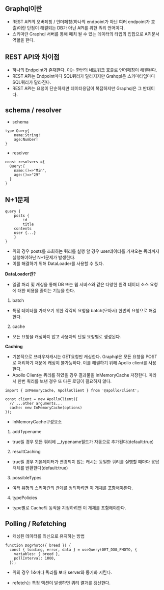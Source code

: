 ## **Graphql이란**

- REST API의 오버페칭 / 언더페칭(하나의 endpoint가 아닌 여러 endpoint가 호출)이란 단점이 해결되는 DB가 아닌 API를 위한 쿼리 언어이다.
- 스키마란 Graphql 서버를 통해 페치 될 수 있는 데이터의 타입의 집합으로 API문서 역할을 한다.

## **REST API와 차이점**

- 하나의 Endpoint가 존재한다. 이는 한번의 네트워크 호출로 언더페칭이 해결된다.
- REST API는 Endpoint마다 SQL쿼리가 달라지지만 Grahqpl은 스키마타입마다 SQL쿼리가 달라진다.
- REST API는 요청이 단순하지만 데이터응답이 복잡하지만 Graphql은 그 반대이다.

## **schema / resolver**

- schema

```
type Query{
    name:String!
    age:Number!
}
```

- resolver

```
const resolvers ={
  Query:{
    name:()=>"Min",
    age:()=>"29"
  }
}
```

## **N+1문제**

```
query {
	posts {
		id
		title
    contents
    user {...}
	}
}
```

- 위의 경우 posts를 조회하는 쿼리를 실행 할 경우 user데이터를 가져오는 쿼리까지 실행해야하난 N+1문제가 발생한다.
- 이를 해결하기 위해 DataLoader를 사용할 수 있다.

**DataLoader란?**

- 일괄 처리 및 캐싱을 통해 DB 또는 웹 서비스와 같은 다양한 원격 데이터 소스 요청에 대한 비용을 줄이는 기능을 한다.

1. batch

- 특정 데이터를 가져오기 위한 각각의 요청을 batch(모아서) 한번의 요청으로 해결한다.

2. cache

- 모든 요청을 캐싱하지 않고 사용자의 단일 요청별로 생성된다.

**Caching**

- 기본적으로 브러우저캐시는 GET요청만 캐싱한다. Graphql은 모든 요청을 POST로 처리하기 때문에 캐싱이 불가능하다. 이를 해결하기 위해 Apollo client를 사용한다.
- Apollo Client는 쿼리를 하였을 경우 결과물을 InMemoryCache 저장한다. 따라서 한번 쿼리를 보낸 경우 또 다른 로딩이 필요하지 않다.

```
import { InMemoryCache, ApolloClient } from '@apollo/client';

const client = new ApolloClient({
  // ...other arguments...
  cache: new InMemoryCache(options)
});
```

- InMemoryCache구성요소

1. addTypename

- true일 경우 모든 쿼리에 \_\_typename필드가 자동으로 추가된다(default:true)

2. resultCaching

- true일 경우 기본데이터가 변경되지 않는 캐시는 동일한 쿼리를 실행할 때마다 응답 객체를 반환한다(default:true)

3. possibleTypes

- 여러 유형의 스키마간의 관계를 정의하려면 이 개체를 포함해야한다.

4. typePolicies

- type별로 Cache의 동작을 지정하려면 이 개체를 포함해야한다.

## **Polling / Refetching**

- 캐싱된 데이터를 최신으로 유지하는 방법

```
function DogPhoto({ breed }) {
  const { loading, error, data } = useQuery(GET_DOG_PHOTO, {
    variables: { breed },
    pollInterval: 1000,
  });
```

- 위의 경우 1초마다 쿼리를 보내 server와 동기화 시킨다.

- refetch는 특정 액션이 발생하면 쿼리 결과를 갱신한다.
